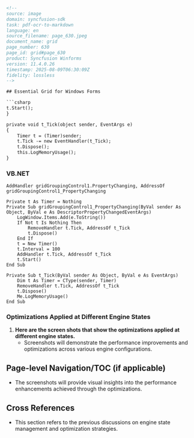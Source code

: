 ```html
<!-- 
source: image
domain: syncfusion-sdk
task: pdf-ocr-to-markdown
language: en
source_filename: page_630.jpeg
document_name: grid
page_number: 630
page_id: grid#page_630
product: Syncfusion Winforms
version: 11.4.0.26
timestamp: 2025-08-09T06:30:09Z
fidelity: lossless
-->

## Essential Grid for Windows Forms

```csharp
t.Start();
}

private void t_Tick(object sender, EventArgs e)
{
    Timer t = (Timer)sender;
    t.Tick -= new EventHandler(t_Tick);
    t.Dispose();
    this.LogMemoryUsage();
}
```

### VB.NET
```vb.net
AddHandler gridGroupingControl1.PropertyChanging, AddressOf gridGroupingControl1_PropertyChanging

Private t As Timer = Nothing
Private Sub gridGroupingControl1_PropertyChanging(ByVal sender As Object, ByVal e As DescriptorPropertyChangedEventArgs)
    LogWindow.Items.Add(e.ToString())
    If Not t Is Nothing Then
        RemoveHandler t.Tick, AddressOf t_Tick
        t.Dispose()
    End If
    t = New Timer()
    t.Interval = 100
    AddHandler t.Tick, AddressOf t_Tick
    t.Start()
End Sub

Private Sub t_Tick(ByVal sender As Object, ByVal e As EventArgs)
    Dim t As Timer = CType(sender, Timer)
    RemoveHandler t.Tick, AddressOf t_Tick
    t.Dispose()
    Me.LogMemoryUsage()
End Sub
```

### Optimizations Applied at Different Engine States

1. **Here are the screen shots that show the optimizations applied at different engine states.**
   - Screenshots will demonstrate the performance improvements and optimizations across various engine configurations.

## Page-level Navigation/TOC (if applicable)
- The screenshots will provide visual insights into the performance enhancements achieved through the optimizations.

## Cross References
- This section refers to the previous discussions on engine state management and optimization strategies.

<!-- tags: [grid, windows forms, timer, event handling, performance optimization] keywords: [property changing, log memory usage, timer disposal, engine states, performance screenshots] -->
```